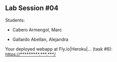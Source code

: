 ## Lab Session #04

Students:

* Cabero Armengol, Marc

* Gallardo Abellan, Alejandra

Your deployed webapp at Fly.io|Heroku|... (task #6): <https://*********.***.***/>
